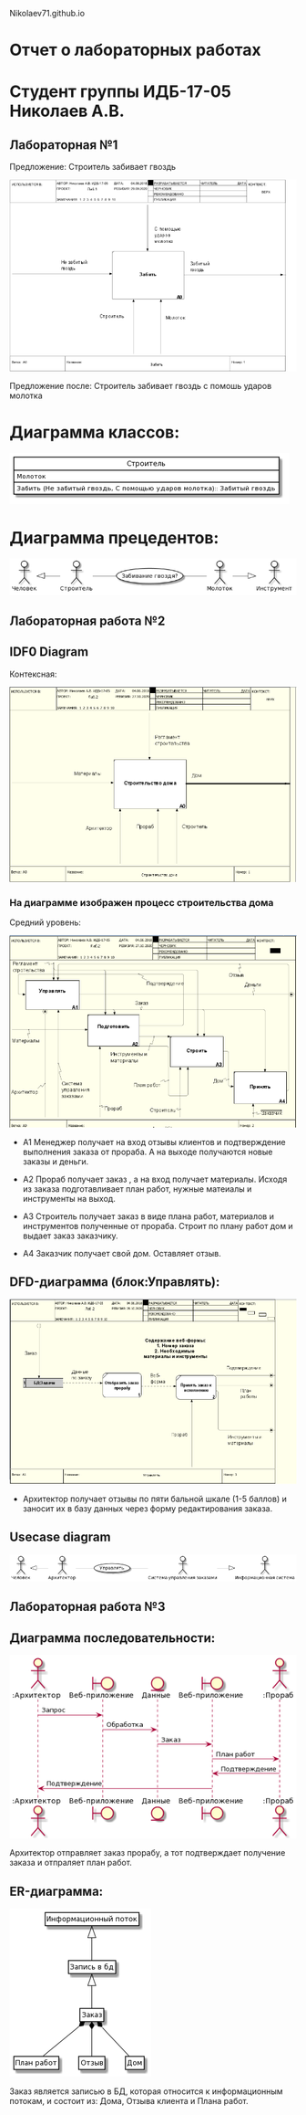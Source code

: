  Nikolaev71.github.io 
# Отчет о лабораторных работах 
# Cтудент группы ИДБ-17-05 Николаев А.В.
## Лабораторная №1

Предложение: Строитель забивает гвоздь

![none](https://github.com/Nikolaev71/Nikolaev71.github.io/blob/master/laba1/01_A0.png)


Предложение после: Строитель забивает гвоздь с помошь ударов молотка 

# Диаграмма классов:

![none](https://github.com/Nikolaev71/Nikolaev71.github.io/blob/master/laba1/d1pic.png)

# Диаграмма прецедентов: 

![none](https://github.com/Nikolaev71/Nikolaev71.github.io/blob/master/laba1/d2pic.png)


## Лабораторная работа №2


## IDF0 Diagram

Контексная:


![none](https://github.com/Nikolaev71/Nikolaev71.github.io/blob/master/laba2/%D0%BB%D0%B0%D0%B1%D0%B021.png?raw=true)


### На диаграмме изображен процесс строительства дома


Средний уровень:
    
![none](https://github.com/Nikolaev71/Nikolaev71.github.io/blob/master/laba2/%D0%BB%D0%B0%D0%B1%D0%B022.png?raw=true)

- A1 Менеджер получает на вход отзывы клиентов и подтверждение выполнения заказа от прораба. А на выходе получаются новые заказы и деньги.

- А2 Прораб получает заказ , а на вход получает материалы. Исходя из заказа подготавливает план работ, нужные матеиалы  и инструменты на выход.

- А3 Строитель получает заказ в виде плана работ, материалов и инструментов полученные от прораба. Строит по плану работ дом и выдает заказ заказчику.

- А4 Заказчик получает свой дом. Оставляет отзыв.

## DFD-диаграмма (блок:Управлять):
    
![none](https://github.com/Nikolaev71/Nikolaev71.github.io/blob/master/laba2/%D0%BB%D0%B0%D0%B1%D0%B023.png?raw=true)

 - Архитектор  получает отзывы по пяти бальной шкале (1-5 баллов) и заносит их в базу данных через форму редактирования заказа.
 
## Usecase diagram


![none](https://github.com/Nikolaev71/Nikolaev71.github.io/blob/master/laba2/d2.png)
## Лабораторная работа №3

## Диаграмма последовательности:


![none](https://github.com/Nikolaev71/Nikolaev71.github.io/blob/master/laba3/d3.png)

Архитектор  отправляет заказ  прорабу, а тот подтверждает получение заказа и отпраляет план работ.

## ER-диаграмма:



![none](https://github.com/Nikolaev71/Nikolaev71.github.io/blob/master/laba3/%D0%BB%D0%B0%D0%B1%D0%B032.png?raw=true)

Заказ является записью в БД, которая относится к информационным потокам, и состоит из: Дома, Отзыва клиента и Плана работ.
